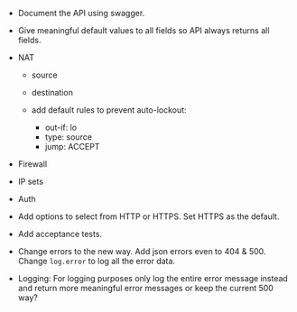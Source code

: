 - Document the API using swagger.

- Give meaningful default values to all fields so API always returns all fields.

- NAT
	- source
	- destination

	- add default rules to prevent auto-lockout:
		- out-if: lo
		- type: source
		- jump: ACCEPT

- Firewall

- IP sets

- Auth

- Add options to select from HTTP or HTTPS. Set HTTPS as the default.

- Add acceptance tests.

- Change errors to the new way. Add json errors even to 404 & 500. Change `log.error`
  to log all the error data.

- Logging: For logging purposes only log the entire error message instead and return
 more meaningful error messages or keep the current 500 way?